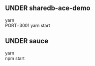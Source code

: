 UNDER sharedb-ace-demo
----------------------
yarn<br>
PORT=3001 yarn start

UNDER sauce
-----------
yarn<br>
npm start
